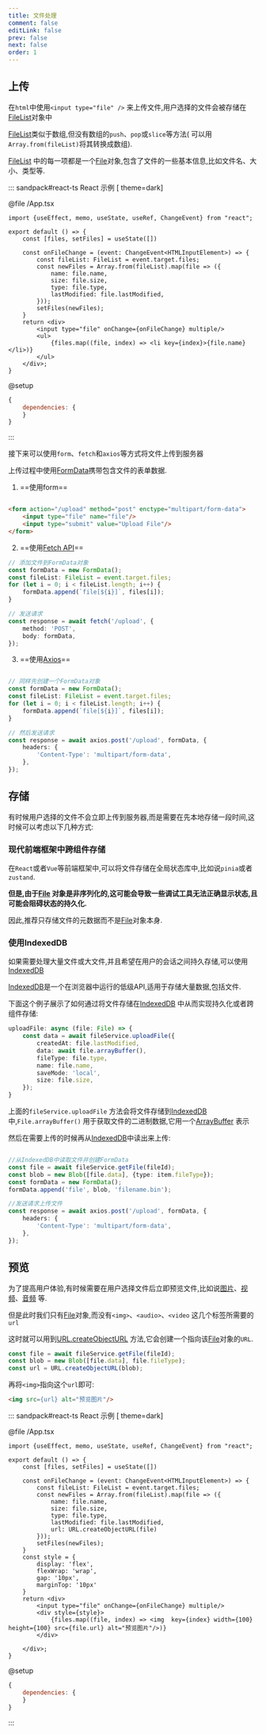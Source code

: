 ```yaml
---
title: 文件处理
comment: false
editLink: false
prev: false
next: false
order: 1
---
```


## 上传

在`html`中使用`<input type="file" />`
来上传文件,用户选择的文件会被存储在[FileList](https://developer.mozilla.org/zh-CN/docs/Web/API/FileList)对象中

[FileList](https://developer.mozilla.org/zh-CN/docs/Web/API/FileList)类似于数组,但没有数组的`push`、`pop`或`slice`等方法(
可以用`Array.from(fileList)`将其转换成数组).

[FileList](https://developer.mozilla.org/zh-CN/docs/Web/API/FileList)
中的每一项都是一个[File](https://developer.mozilla.org/zh-CN/docs/Web/API/File)对象,包含了文件的一些基本信息,比如文件名、大小、类型等.

::: sandpack#react-ts React 示例 [  theme=dark]

@file /App.tsx

```tsx 
import {useEffect, memo, useState, useRef, ChangeEvent} from "react";

export default () => {
    const [files, setFiles] = useState([])

    const onFileChange = (event: ChangeEvent<HTMLInputElement>) => {
        const fileList: FileList = event.target.files;
        const newFiles = Array.from(fileList).map(file => ({
            name: file.name,
            size: file.size,
            type: file.type,
            lastModified: file.lastModified,
        }));
        setFiles(newFiles);
    }
    return <div>
        <input type="file" onChange={onFileChange} multiple/>
        <ul>
            {files.map((file, index) => <li key={index}>{file.name}</li>)}
        </ul>
    </div>;
}
```

@setup

```js
{
    dependencies: {
    }
}
```

:::

接下来可以使用`form`、`fetch`和`axios`等方式将文件上传到服务器

上传过程中使用[FormData](https://developer.mozilla.org/zh-CN/docs/Web/API/FormData)携带包含文件的表单数据.

1. ==使用form==

```html

<form action="/upload" method="post" enctype="multipart/form-data">
    <input type="file" name="file"/>
    <input type="submit" value="Upload File"/>
</form>
```

2. ==使用[Fetch API](https://developer.mozilla.org/zh-CN/docs/Web/API/Fetch_API)==

```ts
// 添加文件到FormData对象
const formData = new FormData();
const fileList: FileList = event.target.files;
for (let i = 0; i < fileList.length; i++) {
    formData.append(`file[${i}]`, files[i]);
}

// 发送请求
const response = await fetch('/upload', {
    method: 'POST',
    body: formData,
});
```

3. ==使用[Axios](https://www.npmjs.com/package/axios)==

```ts

// 同样先创建一个FormData对象
const formData = new FormData();
const fileList: FileList = event.target.files;
for (let i = 0; i < fileList.length; i++) {
    formData.append(`file[${i}]`, files[i]);
}

// 然后发送请求
const response = await axios.post('/upload', formData, {
    headers: {
        'Content-Type': 'multipart/form-data',
    },
});
```

## 存储

有时候用户选择的文件不会立即上传到服务器,而是需要在先本地存储一段时间,这时候可以考虑以下几种方式:

### 现代前端框架中跨组件存储

在`React`或者`Vue`等前端框架中,可以将文件存储在全局状态库中,比如说`pinia`或者`zustand`.

**但是,由于[File](https://developer.mozilla.org/zh-CN/docs/Web/API/File)
对象是非序列化的,这可能会导致一些调试工具无法正确显示状态,且可能会阻碍状态的持久化.**

因此,推荐只存储文件的元数据而不是[File](https://developer.mozilla.org/zh-CN/docs/Web/API/File)对象本身.

### 使用IndexedDB

如果需要处理大量文件或大文件,并且希望在用户的会话之间持久存储,可以使用[IndexedDB](https://developer.mozilla.org/zh-CN/docs/Web/API/IndexedDB_API)

[IndexedDB](https://developer.mozilla.org/zh-CN/docs/Web/API/IndexedDB_API)是一个在浏览器中运行的低级API,适用于存储大量数据,包括文件.

下面这个例子展示了如何通过将文件存储在[IndexedDB](https://developer.mozilla.org/zh-CN/docs/Web/API/IndexedDB_API)
中从而实现持久化或者跨组件存储:

```ts
uploadFile: async (file: File) => {
    const data = await fileService.uploadFile({
        createdAt: file.lastModified,
        data: await file.arrayBuffer(),
        fileType: file.type,
        name: file.name,
        saveMode: 'local',
        size: file.size,
    });
}
```

上面的`fileService.uploadFile`
方法会将文件存储到[IndexedDB](https://developer.mozilla.org/zh-CN/docs/Web/API/IndexedDB_API)中,`File.arrayBuffer()`
用于获取文件的二进制数据,它用一个[ArrayBuffer](https://developer.mozilla.org/zh-CN/docs/Web/JavaScript/Reference/Global_Objects/ArrayBuffer)
表示

然后在需要上传的时候再从[IndexedDB](https://developer.mozilla.org/zh-CN/docs/Web/API/IndexedDB_API)中读出来上传:

```ts

//从IndexedDB中读取文件并创建FormData
const file = await fileService.getFile(fileId);
const blob = new Blob([file.data], {type: item.fileType});
const formData = new FormData();
formData.append('file', blob, 'filename.bin');

//发送请求上传文件
const response = await axios.post('/upload', formData, {
    headers: {
        'Content-Type': 'multipart/form-data',
    },
});
```

## 预览

为了提高用户体验,有时候需要在用户选择文件后立即预览文件,比如说[图片](https://developer.mozilla.org/zh-CN/docs/Web/HTML/Element/img)、[视频](https://developer.mozilla.org/zh-CN/docs/Web/HTML/Element/video)、[音频](https://developer.mozilla.org/zh-CN/docs/Web/HTML/Element/audio)
等.

但是此时我们只有[File](https://developer.mozilla.org/zh-CN/docs/Web/API/File)对象,而没有`<img>`、`<audio>`、`<video`
这几个标签所需要的`url`

这时就可以用到[URL.createObjectURL](https://developer.mozilla.org/zh-CN/docs/Web/API/URL/createObjectURL)
方法,它会创建一个指向该[File](https://developer.mozilla.org/zh-CN/docs/Web/API/File)对象的`URL`.

```ts
const file = await fileService.getFile(fileId);
const blob = new Blob([file.data], file.fileType);
const url = URL.createObjectURL(blob);
```
再将`<img>`指向这个`url`即可:

```html
<img src={url} alt="预览图片"/>
```
::: sandpack#react-ts React 示例 [  theme=dark]

@file /App.tsx

```tsx 
import {useEffect, memo, useState, useRef, ChangeEvent} from "react";

export default () => {
    const [files, setFiles] = useState([])

    const onFileChange = (event: ChangeEvent<HTMLInputElement>) => {
        const fileList: FileList = event.target.files;
        const newFiles = Array.from(fileList).map(file => ({
            name: file.name,
            size: file.size,
            type: file.type,
            lastModified: file.lastModified,
            url: URL.createObjectURL(file)
        }));
        setFiles(newFiles);
    }
    const style = {
        display: 'flex',
        flexWrap: 'wrap',
        gap: '10px',
        marginTop: '10px'
    }
    return <div>
        <input type="file" onChange={onFileChange} multiple/>
        <div style={style}>
            {files.map((file, index) => <img  key={index} width={100} height={100} src={file.url} alt="预览图片"/>)}
        </div>
        
    </div>;
}
```

@setup

```js
{
    dependencies: {
    }
}
```

:::
